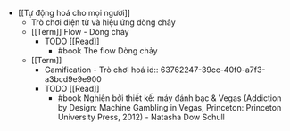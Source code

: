 - [[Tự động hoá cho mọi người]]
	- Trò chơi điện tử và hiệu ứng dòng chảy
	- [[Term]] Flow - Dòng chảy
		- TODO [[Read]]
			- #book The flow Dòng chảy
	- [[Term]]
		- Gamification - Trò chơi hoá
		  id:: 63762247-39cc-40f0-a7f3-a3bcd9e9e900
		- TODO [[Read]]
			- #book Nghiện bởi thiết kế: máy đánh bạc & Vegas (Addiction by Design: Machine Gambling in Vegas, Princeton: Princeton University Press, 2012) - Natasha Dow Schull